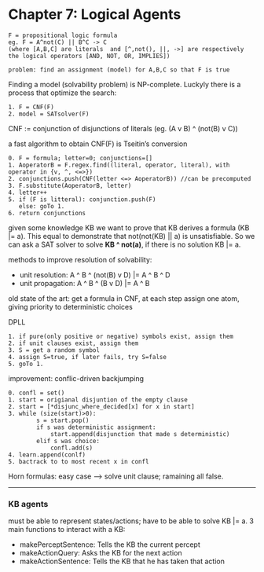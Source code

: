 # Chapter 7: Logical Agents

    F = propositional logic formula
    eg. F = A^not(C) || B^C -> C
    (where [A,B,C] are literals  and [^,not(), ||, ->] are respectively the logical operators [AND, NOT, OR, IMPLIES])

    problem: find an assignment (model) for A,B,C so that F is true

Finding a model (solvability problem) is NP-complete. Luckyly there is a process that optimize the search:

    1. F = CNF(F)
    2. model = SATsolver(F)

CNF := conjunction of disjunctions of literals (eg. (A v B) ^ (not(B) v C))

a fast algorithm to obtain CNF(F) is Tseitin’s conversion

    0. F = formula; letter=0; conjunctions=[]
    1. AoperatorB = F.regex.find((literal, operator, literal), with operator in {v, ^, <=>})
    2. conjunctions.push(CNF(letter <=> AoperatorB)) //can be precomputed
    3. F.substitute(AoperatorB, letter)
    4. letter++
    5. if (F is litteral): conjunction.push(F)
       else: goTo 1.
    6. return conjunctions

given some knowledge KB we want to prove that KB derives a formula (KB |= a). This equal to demonstrate that not(not(KB) || a) is unsatisfiable. So we can ask a SAT solver to solve **KB ^ not(a)**, if there is no solution KB |= a.

methods to improve resolution of solvability:

- unit resolution: A ^ B ^ (not(B) v D) |= A ^ B ^ D
- unit propagation: A ^ B ^ (B v D) |= A ^ B

old state of the art: get a formula in CNF, at each step assign one atom, giving priority to deterministic choices

DPLL

    1. if pure(only positive or negative) symbols exist, assign them
    2. if unit clauses exist, assign them
    3. S = get a random symbol
    4. assign S=true, if later fails, try S=false
    5. goTo 1.

improvement: conflic-driven backjumping

    0. confl = set()
    1. start = origianal disjuntion of the empty clause
    2. start = [*disjunc_where_decided[x] for x in start]
    3. while (size(start)>0):
            s = start.pop()
            if s was deterministic assignment:
                start.append(disjunction that made s deterministic)
            elif s was choice:
                confl.add(s)
    4. learn.append(conlf)
    5. bactrack to to most recent x in confl

Horn formulas: easy case --> solve unit clause; ramaining all false.

---

### KB agents

must be able to represent states/actions; have to be able to solve KB |= a.
3 main functions to interact with a KB:

- makePerceptSentence: Tells the KB the current percept
- makeActionQuery: Asks the KB for the next action
- makeActionSentence: Tells the KB that he has taken that action
